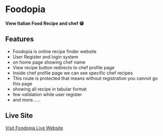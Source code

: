 # Foodopia

**View Italian Food Recipe and chef 😁**

## Features
* Foodopia is online recipe finder website
* User Register and login system
* on home page showing chef name
* View recipe button redirects to chef profile page
* Inside chef profile page we can see specific chef recipes
* This route is protected that means without registration you cannot go this page
* showing all recipe in tabular format
* few validation while user register
* and more......

## Live Site
[Visit Foodopia Live Website](https://foodopia-60b32.web.app/)